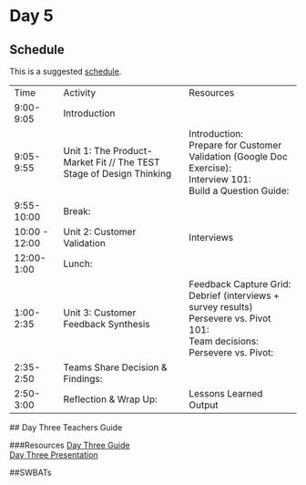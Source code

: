 # Day 5

## Schedule

This is a suggested [schedule](https://docs.google.com/document/d/1L3KqeYZ3FPRQtPvcqHkmoBm5SZy7VQrXyoFplXJPw_w/edit). 

<table>
    <tr>
        <td>Time</td>
        <td>Activity</td>
        <td>Resources</td>
    </tr>
    <tr>
        <td>9:00-9:05</td>
        <td>Introduction</td>
        <td></td>
    </tr>
    <tr>
        <td>9:05-9:55</td>
        <td>Unit 1: The Product-Market Fit // The TEST Stage of Design Thinking</td>
        <td>
            Introduction:<br>
            Prepare for Customer Validation (Google Doc Exercise):<br>
            Interview 101: <br>
            Build a Question Guide:
        </td>
    </tr>
    <tr>
        <td>9:55-10:00</td>
        <td>Break: </td>
        <td>       </td>
    </tr>
    <tr>
        <td>10:00 - 12:00</td>
        <td>Unit 2: Customer Validation</td>
        <td>
          Interviews
        </td>
    </tr>
    <tr>
        <td>12:00-1:00</td>
        <td>Lunch: </td>
        <td>      </td>
    </tr>
    <tr>
        <td>1:00-2:35</td>
        <td>Unit 3: Customer Feedback Synthesis</td>
        <td>
            Feedback Capture Grid: <br>
            Debrief (interviews + survey results)<br>
            Persevere vs. Pivot 101: <br>
            Team decisions: Persevere vs. Pivot: 
        </td>
    </tr>
    <tr>
        <td> 2:35-2:50</td>
        <td>Teams Share Decision & Findings:</td>
        <td>    </td>
    </tr>
    <tr>
        <td>2:50-3:00</td>
        <td>Reflection & Wrap Up:</td>
        <td>    
          Lessons Learned<br>
          Output
        </td>
    </tr>
</table>
## Day Three Teachers Guide

###Resources
[Day Three Guide](https://docs.google.com/document/d/1A4Ntj_l3dwEcc7fgLMqusfCOju55rZ8AsheddQL7lB4/edit)<br>
[Day Three Presentation](https://docs.google.com/presentation/d/1s_8ARR3cDMxr2pVhWQEq5uRoGXwVu2CbBctYlg2lNw4/edit)

##SWBATs


